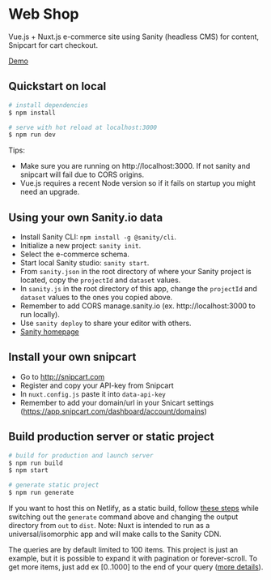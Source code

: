 # Web Shop

Vue.js + Nuxt.js e-commerce site using Sanity (headless CMS) for content, Snipcart for cart checkout.

[Demo](https://jsnspr-ror-stripe-job-board.herokuapp.com/)

## Quickstart on local

``` bash
# install dependencies
$ npm install

# serve with hot reload at localhost:3000
$ npm run dev
```

Tips:
- Make sure you are running on http://localhost:3000. If not sanity and snipcart will fail due to CORS origins.
- Vue.js requires a recent Node version so if it fails on startup you might need an upgrade.

## Using your own Sanity.io data

- Install Sanity CLI: `npm install -g @sanity/cli`.
- Initialize a new project: `sanity init`.
- Select the e-commerce schema.
- Start local Sanity studio: `sanity start`.
- From `sanity.json` in the root directory of where your Sanity project is located, copy the `projectId` and `dataset` values. 
- In `sanity.js` in the root directory of this app, change the `projectId` and `dataset` values to the ones you copied above.
- Remember to add CORS manage.sanity.io (ex. http://localhost:3000 to run locally).
- Use `sanity deploy` to share your editor with others.
- [Sanity homepage](https://sanity.io)

## Install your own snipcart
- Go to http://snipcart.com
- Register and copy your API-key from Snipcart
- In `nuxt.config.js` paste it into `data-api-key` 
- Remember to add your domain/url in your Snicart settings (https://app.snipcart.com/dashboard/account/domains)

## Build production server or static project
``` bash
# build for production and launch server
$ npm run build
$ npm start

# generate static project
$ npm run generate
```

If you want to host this on Netlify, as a static build, follow [these steps](https://www.sanity.io/blog/tutorial-host-your-sanity-based-next-js-project-on-netlify#3-deploy-your-blog-on-netlify) while switching out the `generate` command above and changing the output directory from `out` to `dist`. Note: Nuxt is intended to run as a universal/isomorphic app and will make calls to the Sanity CDN.

The queries are by default limited to 100 items. This project is just an example, but
it is possible to expand it with pagination or forever-scroll. To get more items, 
just add ex [0..1000] to the end of your query ([more details](https://www.sanity.io/docs/data-store/query-cheat-sheet#slice-operations)).